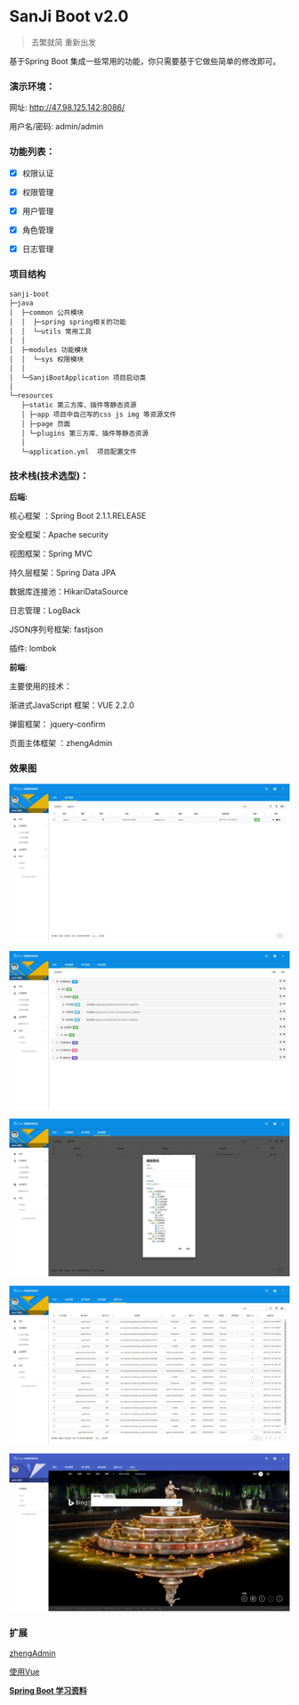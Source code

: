 # SanJi Boot  v2.0

>  去繁就简 重新出发

基于Spring Boot 集成一些常用的功能，你只需要基于它做些简单的修改即可。

### 演示环境：

网址: http://47.98.125.142:8086/

用户名/密码: admin/admin

### 功能列表：

* [x] 权限认证 
 
* [x] 权限管理
 
* [x] 用户管理 

* [x] 角色管理 

* [x] 日志管理

### 项目结构
```
sanji-boot
├─java
│  ├─common 公共模块
│  │  ├─spring spring相关的功能
│  │  └─utils 常用工具
│  │ 
│  ├─modules 功能模块
│  │  └─sys 权限模块
│  │ 
│  └─SanjiBootApplication 项目启动类
│  
└─resources 
   ├─static 第三方库、插件等静态资源
   │ ├─app 项目中自己写的css js img 等资源文件
   │ ├─page 页面
   │ └─plugins 第三方库、插件等静态资源
   │ 
   └─application.yml  项目配置文件
```

### 技术栈(技术选型)：

**后端:**

核心框架 ：Spring Boot 2.1.1.RELEASE

安全框架：Apache security

视图框架：Spring MVC

持久层框架：Spring Data JPA

数据库连接池：HikariDataSource

日志管理：LogBack

JSON序列号框架: fastjson

插件: lombok 

**前端:**

主要使用的技术：

渐进式JavaScript 框架：VUE 2.2.0

弹窗框架： jquery-confirm

页面主体框架 ：zhengAdmin

### 效果图

![用户管理](resources/20190118155259.png)

![菜单管理](resources/20190118154424.png)

![角色管理](resources/20190118154502.png)

![日志查看](resources/20190118154530.png)

![嵌入外部网址](resources/20190118154651.png)

### 扩展

[zhengAdmin](https://github.com/shuzheng/zhengAdmin/blob/master/README.md)

[使用Vue](https://cn.vuejs.org/v2/guide/)

**[Spring Boot 学习资料](https://segmentfault.com/a/1190000008539153)**

